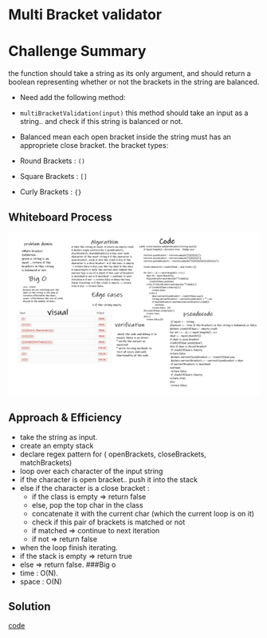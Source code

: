
# Multi Bracket validator

# Challenge Summary
the function should take a string as its only argument, and should return a boolean representing whether or not the brackets in the string are balanced.
* Need add the following method:

* `multiBracketValidation(input)`
  this method should take an input as a string.. and check if this string is balanced or not.

* Balanced mean each open bracket inside the string must has an appropriete close bracket.
  the bracket types:

* Round Brackets : `()`
* Square Brackets : `[]`
* Curly Brackets : `{}`

## Whiteboard Process
![Whiteboard](cc13.png)
## Approach & Efficiency
* take the string as input.
* create an empty stack
* declare regex pattern for ( openBrackets, closeBrackets, matchBrackets)
* loop over each character of the input string
* if the character is open bracket.. push it into the stack
* else if the character is a close bracket :
    * if the class is empty => return false
    * else, pop the top char in the class
    * concatenate it with the current char (which the current loop is on it)
    * check if this pair of brackets is matched or not
    * if matched => continue to next iteration
    * if not => return false
* when the loop finish iterating.
* if the stack is empty => return true
* else => return false.
###Big o
* time : O(N). 
* space : O(N)



## Solution
[code](../lib/src/main/java/stackAndQueue/MultiBracketValidation.java)